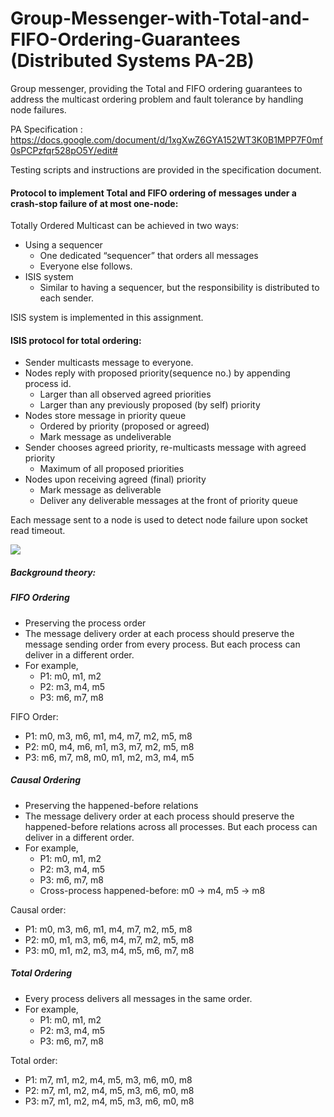 # Group-Messenger-with-Total-and-FIFO-Ordering-Guarantees (Distributed Systems PA-2B)
Group messenger, providing the Total and FIFO ordering guarantees to address the multicast ordering problem and fault tolerance by handling node failures.

PA Specification : https://docs.google.com/document/d/1xgXwZ6GYA152WT3K0B1MPP7F0mf0sPCPzfqr528pO5Y/edit#

Testing scripts and instructions are provided in the specification document.


#### Protocol to implement Total and FIFO ordering of messages under a crash-stop failure of at most one-node:

Totally Ordered Multicast can be achieved in two ways:
* Using a sequencer
  - One dedicated “sequencer” that orders all messages
  - Everyone else follows.
* ISIS system
  - Similar to having a sequencer, but the responsibility is
distributed to each sender.

ISIS system is implemented in this assignment.

#### ISIS protocol for total ordering:

* Sender multicasts message to everyone.
* Nodes reply with proposed priority(sequence no.) by appending process id.
  - Larger than all observed agreed priorities
  - Larger than any previously proposed (by self) priority
* Nodes store message in priority queue
  - Ordered by priority (proposed or agreed)
  - Mark message as undeliverable
* Sender chooses agreed priority, re-multicasts message
with agreed priority
  - Maximum of all proposed priorities
* Nodes upon receiving agreed (final) priority
  - Mark message as deliverable
  - Deliver any deliverable messages at the front of priority queue 
  
Each message sent to a node is used to detect node failure upon socket read timeout.

![](https://github.com/anuragde/Group-Messenger-with-Total-and-FIFO-Ordering-Guarantees/blob/master/GroupMessenger2/images/ISIS_algorithm.png)
  
##### Background theory:

##### FIFO Ordering
* Preserving the process order
* The message delivery order at each process should
preserve the message sending order from every
process. But each process can deliver in a different
order.
* For example,
  - P1: m0, m1, m2
  - P2: m3, m4, m5
  - P3: m6, m7, m8

FIFO Order:
  - P1: m0, m3, m6, m1, m4, m7, m2, m5, m8
  - P2: m0, m4, m6, m1, m3, m7, m2, m5, m8
  - P3: m6, m7, m8, m0, m1, m2, m3, m4, m5


##### Causal Ordering
* Preserving the happened-before relations
* The message delivery order at each process should
preserve the happened-before relations across all
processes. But each process can deliver in a
different order.
* For example,
  - P1: m0, m1, m2
  - P2: m3, m4, m5
  - P3: m6, m7, m8
  - Cross-process happened-before: m0 -> m4, m5 -> m8

Causal order:
 - P1: m0, m3, m6, m1, m4, m7, m2, m5, m8
 - P2: m0, m1, m3, m6, m4, m7, m2, m5, m8
 - P3: m0, m1, m2, m3, m4, m5, m6, m7, m8


##### Total Ordering 
* Every process delivers all messages in the same
order.
* For example,
  - P1: m0, m1, m2
  - P2: m3, m4, m5
  - P3: m6, m7, m8

Total order:
- P1: m7, m1, m2, m4, m5, m3, m6, m0, m8
- P2: m7, m1, m2, m4, m5, m3, m6, m0, m8
- P3: m7, m1, m2, m4, m5, m3, m6, m0, m8









